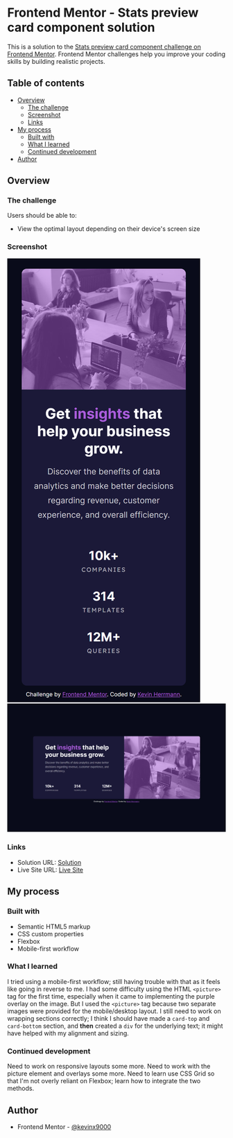 # Frontend Mentor - Stats preview card component solution

This is a solution to the [Stats preview card component challenge on Frontend Mentor](https://www.frontendmentor.io/challenges/stats-preview-card-component-8JqbgoU62). Frontend Mentor challenges help you improve your coding skills by building realistic projects. 

## Table of contents

- [Overview](#overview)
  - [The challenge](#the-challenge)
  - [Screenshot](#screenshot)
  - [Links](#links)
- [My process](#my-process)
  - [Built with](#built-with)
  - [What I learned](#what-i-learned)
  - [Continued development](#continued-development)
- [Author](#author)

## Overview

### The challenge

Users should be able to:

- View the optimal layout depending on their device's screen size

### Screenshot

![My Mobile Screenshot](my-mobile-screenshot.png)
![My Desktop Screenshot](my-desktop-screenshot.png)

### Links

- Solution URL: [Solution](https://github.com/kevinx9000/stats-preview-card-component)
- Live Site URL: [Live Site](https://kevinx9000.github.io/stats-preview-card-component)

## My process

### Built with

- Semantic HTML5 markup
- CSS custom properties
- Flexbox
- Mobile-first workflow

### What I learned

I tried using a mobile-first workflow; still having trouble with that as it feels like going in reverse to me. 
I had some difficulty using the HTML `<picture>` tag for the first time, especially when it came to implementing the purple overlay on the image. But I used the `<picture>` tag because two separate images were provided for the mobile/desktop layout.
I still need to work on wrapping sections correctly; I think I should have made a `card-top` and `card-bottom` section, and **then** created a `div` for the underlying text; it might have helped with my alignment and sizing.

### Continued development

Need to work on responsive layouts some more.
Need to work with the picture element and overlays some more.
Need to learn use CSS Grid so that I'm not overly reliant on Flexbox; learn how to integrate the two methods.


## Author

- Frontend Mentor - [@kevinx9000](https://www.frontendmentor.io/profile/kevinx9000)

